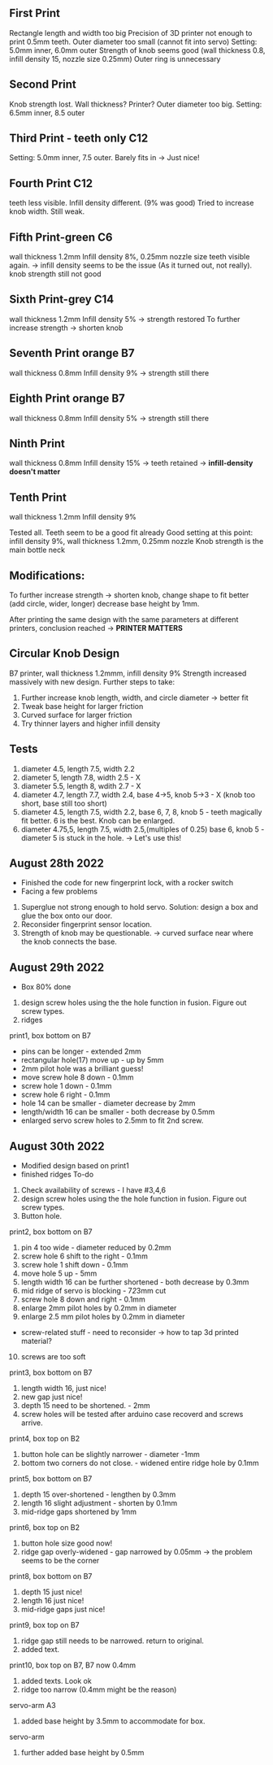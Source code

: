 ## First Print
Rectangle length and width too big
Precision of 3D printer not enough to print 0.5mm teeth. Outer diameter too small (cannot fit into servo) Setting: 5.0mm inner, 6.0mm outer
Strength of knob seems good (wall thickness 0.8, infill density 15, nozzle size 0.25mm)
Outer ring is unnecessary

## Second Print
Knob strength lost. Wall thickness? Printer?
Outer diameter too big. Setting: 6.5mm inner, 8.5 outer

## Third Print - teeth only C12
Setting: 5.0mm inner, 7.5 outer. Barely fits in -> Just nice!

## Fourth Print C12
teeth less visible. Infill density different. (9% was good)
Tried to increase knob width. Still weak.

## Fifth Print-green C6
wall thickness 1.2mm Infill density 8%, 0.25mm nozzle size
teeth visible again. -> infill density seems to be the issue (As it turned out, not really).
knob strength still not good 

## Sixth Print-grey C14
wall thickness 1.2mm Infill density 5% -> strength restored
To further increase strength -> shorten knob

## Seventh Print orange B7
wall thickness 0.8mm Infill density 9% -> strength still there

## Eighth Print orange B7
wall thickness 0.8mm Infill density 5% -> strength still there

## Ninth Print
wall thickness 0.8mm Infill density 15% -> teeth retained -> **infill-density doesn't matter**

## Tenth Print
wall thickness 1.2mm Infill density 9% 

Tested all. Teeth seem to be a good fit already
Good setting at this point: infill density 9%, wall thickness 1.2mm, 0.25mm nozzle
Knob strength is the main bottle neck

## Modifications:
To further increase strength -> shorten knob, change shape to fit better (add circle, wider, longer)
decrease base height by 1mm.

After printing the same design with the same parameters at different printers, conclusion reached -> **PRINTER MATTERS**

## Circular Knob Design
B7 printer, wall thickness 1.2mmm, infill density 9% 
Strength increased massively with new design. 
Further steps to take: 
1. Further increase knob length, width, and circle diameter -> better fit
2. Tweak base height for larger friction
3. Curved surface for larger friction
4. Try thinner layers and higher infill density

## Tests
1. diameter 4.5, length 7.5, width 2.2
2. diameter 5, length 7.8, width 2.5 - X
3. diameter 5.5, length 8, wdith 2.7 - X	
4. diameter 4.7, length 7.7, width 2.4, base 4->5, knob 5->3 - X (knob too short, base still too short)
5. diameter 4.5, length 7.5, width 2.2, base 6, 7, 8, knob 5 - teeth magically fit better. 6 is the best. Knob can be enlarged.
6. diameter 4.75,5, length 7.5, width 2.5,(multiples of 0.25) base 6, knob 5 - diameter 5 is stuck in the hole. -> Let's use this!

## August 28th 2022
- Finished the code for new fingerprint lock, with a rocker switch
- Facing a few problems
1. Superglue not strong enough to hold servo. Solution: design a box and glue the box onto our door.
2. Reconsider fingerprint sensor location.
3. Strength of knob may be questionable. -> curved surface near where the knob connects the base.

## August 29th 2022
- Box 80% done
1. design screw holes using the the hole function in fusion. Figure out screw types.
2. ridges

print1, box bottom on B7
- pins can be longer - extended 2mm
- rectangular hole(17) move up - up by 5mm
- 2mm pilot hole was a brilliant guess! 
- move screw hole 8 down - 0.1mm
- screw hole 1 down - 0.1mm
- screw hole 6 right - 0.1mm
- hole 14 can be smaller - diameter decrease by 2mm
- length/width 16 can be smaller - both decrease by 0.5mm
- enlarged servo screw holes to 2.5mm to fit 2nd screw.

## August 30th 2022
- Modified design based on print1
- finished ridges
To-do
1. Check availability of screws - I have #3,4,6 
2. design screw holes using the the hole function in fusion. Figure out screw types.
3. Button hole.

print2, box bottom on B7
1. pin 4 too wide - diameter reduced by 0.2mm
2. screw hole 6 shift to the right - 0.1mm
3. screw hole 1 shift down - 0.1mm
4. move hole 5 up - 5mm
5. length width 16 can be further shortened - both decrease by 0.3mm
6. mid ridge of servo is blocking - 7*2*3mm cut
7. screw hole 8 down and right - 0.1mm
8. enlarge 2mm pilot holes by 0.2mm in diameter
9. enlarge 2.5 mm pilot holes by 0.2mm in diameter
- screw-related stuff - need to reconsider -> how to tap 3d printed material?
10. screws are too soft

print3, box bottom on B7
1. length width 16, just nice!
2. new gap just nice!
3. depth 15 need to be shortened. - 2mm
3. screw holes will be tested after arduino case recoverd and screws arrive.


print4, box top on B2
1. button hole can be slightly narrower - diameter -1mm
2. bottom two corners do not close. - widened entire ridge hole by 0.1mm

print5, box bottom on B7
1. depth 15 over-shortened - lengthen by 0.3mm
2. length 16 slight adjustment - shorten by 0.1mm
3. mid-ridge gaps shortened by 1mm


print6, box top on B2
1. button hole size good now!
2. ridge gap overly-widened - gap narrowed by 0.05mm -> the problem seems to be the corner

print8, box bottom on B7
1. depth 15 just nice!
2. length 16 just nice!
3. mid-ridge gaps just nice!

print9, box top on B7
1. ridge gap still needs to be narrowed. return to original.
2. added text.

print10, box top on B7, B7 now 0.4mm
1. added texts. Look ok
2. ridge too narrow (0.4mm might be the reason)

servo-arm A3
1. added base height by 3.5mm to accommodate for box.

servo-arm
1. further added base height by 0.5mm

